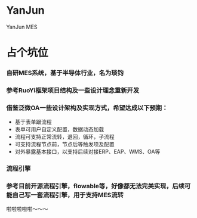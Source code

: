 # YanJun
YanJun MES
# 占个坑位
### 自研MES系统，基于半导体行业，名为琰钧

### 参考RuoYi框架项目结构及一些设计理念重新开发

### 借鉴泛微OA一些设计架构及实现方式，希望达成以下预期：

- 基于表单跟流程
- 表单可用户自定义配置，数据动态加载
- 流程可支持正常流转，退回，循环，子流程
- 可支持流程节点前，节点后等触发项及配置
- 对外暴露基本接口，以支持后续对接ERP、EAP、WMS、OA等

### 流程引擎

### 参考目前开源流程引擎，flowable等，好像都无法完美实现，后续可能自己写一套流程引擎，用于支持MES流转

啦啦啦啦啦～～～

